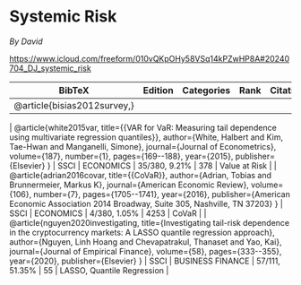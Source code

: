 # Systemic Risk

*By David*

https://www.icloud.com/freeform/010vQKpOHy58VSq14kPZwHP8A#20240704_DJ_systemic_risk





| BibTeX | Edition | Categories | Rank | Citation | Keyword |
| --- | --- | --- | --- | --- | --- |
| @article{bisias2012survey,}| 

| @article{white2015var, title={{VAR for VaR: Measuring tail dependence using multivariate regression quantiles}}, author={White, Halbert and Kim, Tae-Hwan and Manganelli, Simone}, journal={Journal of Econometrics}, volume={187}, number={1}, pages={169--188}, year={2015}, publisher={Elsevier} } | SSCI | ECONOMICS | 35/380, 9.21% | 378 | Value at Risk |
| @article{adrian2016covar, title={{CoVaR}}, author={Adrian, Tobias and Brunnermeier, Markus K}, journal={American Economic Review}, volume={106}, number={7}, pages={1705--1741}, year={2016}, publisher={American Economic Association 2014 Broadway, Suite 305, Nashville, TN 37203} } | SSCI | ECONOMICS | 4/380, 1.05% | 4253 | CoVaR |
| @article{nguyen2020investigating, title={Investigating tail-risk dependence in the cryptocurrency markets: A LASSO quantile regression approach}, author={Nguyen, Linh Hoang and Chevapatrakul, Thanaset and Yao, Kai}, journal={Journal of Empirical Finance}, volume={58}, pages={333--355}, year={2020}, publisher={Elsevier} } | SSCI | BUSINESS FINANCE | 57/111, 51.35% | 55 | LASSO, Quantile Regression |
<!-- 
| @incollection{mihoci2020frm, title={{FRM Financial Risk Meter}}, author={Mihoci, Andrija and Althof, Michael and Chen, Cathy Yi-Hsuan and H{\"a}rdle, Wolfgang Karl}, booktitle={The Econometrics of Networks}, volume={42}, pages={335--368}, year={2020}, publisher={Emerald Publishing Limited} } |  |  |  | 31 | Financial Risk Meter |
| @article{hardle2016tenet, title={{TENET: Tail-Event driven NETwork risk}}, author={H{\"a}rdle, Wolfgang Karl and Wang, Weining and Yu, Lining}, journal={Journal of Econometrics}, volume={192}, number={2}, pages={499--513}, year={2016}, publisher={Elsevier}, note = {\url{https://doi.org/10.1016/j.jeconom.2016.02.013}} } | SSCI | ECONOMICS | 35/380, 9.21% | 355 | Adjacency Matrix, Tail Event |
| @article{pele2023financial, title={{Financial Risk Meter for the Romanian stock market}}, author={Pele, Daniel Traian and Conda, Alexandra Ioana and Bag, Raul Cristian and Mazurencu-Marinescu-Pele, Miruna and Strat, Vasile Alecsandru}, journal={Romanian Journal of Economic Forecasting}, volume={26}, number={1}, pages={5--24}, year={2023} } | SSCI | ECONOMICS | 315/380, 82.89% | 0 | Financial Risk Meter |
| @article{ren2022financialCrypto, title={{Financial Risk Meter for cryptocurrencies and tail risk network-based portfolio construction}}, author={Ren, Rui and Althof, Michael and H{\"a}rdle, Wolfgang Karl}, journal={The Singapore Economic Review}, pages={1--27}, year={2022}, publisher={World Scientific}, note = {\url{https://doi.org/10.1142/S0217590822480010}} } | SSCI | ECONOMICS | 221/380, 58.16% | 1 | Financial Risk Meter |
| @article{ren2022financialExpectiles, title={{Financial Risk Meter based on expectiles}}, author={Ren, Rui and Lu, Meng-Jou and Li, Yingxing and H{\"a}rdle, Wolfgang Karl}, journal={Journal of Multivariate Analysis}, volume={189}, pages={104881}, year={2022}, note = {\url{https://doi.org/10.1016/j.jmva.2021.104881}} } | SCIE | STATISTICS & PROBABILITY | 54/125, 43.2% | 2 | Financial Risk Meter |
| @article{amor2022financial, title={{Financial Risk Meter for emerging markets}}, author={Amor, Souhir Ben and Althof, Michael and H{\"a}rdle, Wolfgang Karl}, journal={Research in International Business and Finance}, volume={60}, pages={101594}, year={2022}, publisher={Elsevier}, note = {\url{https://doi.org/10.1016/j.ribaf.2021.101594}} } | SSCI | BUSINESS FINANCE | 9/111, 8.11% | 12 | Financial Risk Meter |
| @article{wang2023financial, title={{A Financial Risk Meter for China}}, author={Wang, Ruting and Althof, Michael and H{\"a}rdle, Wolfgang Karl}, journal={Emerging Markets Review}, year={2023}, volume={56}, pages={101052}, note = {\url{https://doi.org/10.1016/j.ememar.2023.101052}} } | SSCI | BUSINESS FINANCE | 20/111, 18.02%




| @article{torri2021network, title={{Network tail risk estimation in the European banking system}}, author={Torri, Gabriele and Giacometti, Rosella and Tich{\`y}, Tom{\'a}{\v{s}}}, journal={Journal of Economic Dynamics and Control}, volume={127}, pages={104125}, year={2021}, publisher={Elsevier} } | SSCI | ECONOMICS | 207/380, 54.47% | 21 | Tail Event | -->
<!-- | @article{acharya2009causes, title={Causes of the financial crisis}, author={Acharya, Viral V and Richardson, Matthew}, journal={Critical review}, volume={21}, number={2-3}, pages={195--210}, year={2009}, publisher={Taylor \& Francis} } | SSCI | POLITICAL SCIENCE | 208/315, 66.03% | 828 | Financial Crisis | -->
